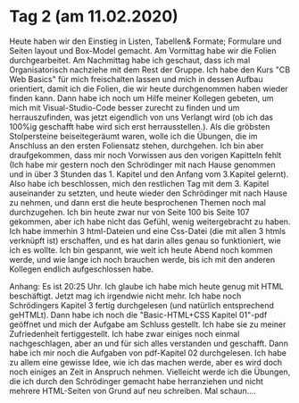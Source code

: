 # Tag 2 (am 11.02.2020)
Heute haben wir den Einstieg in Listen, Tabellen& Formate;
Formulare und Seiten layout und Box-Model gemacht.
Am Vormittag habe wir die Folien durchgearbeitet.
Am Nachmittag habe ich geschaut, dass ich mal Organisatorisch nachziehe
mit dem Rest der Gruppe. Ich habe den Kurs "CB Web Basics" für mich
freischalten lassen und mich in dessen Aufbau orientiert, damit ich die
Folien, die wir heute durchgenommen haben wieder finden kann.
Dann habe ich noch um Hilfe meiner Kollegen gebeten, um mich mit 
Visual-Studio-Code besser zurecht zu finden und um herrauszufinden,
was jetzt eigendlich von uns Verlangt wird (ob ich das 100%ig 
geschafft habe wird sich erst herrausstellen.).
Als die gröbsten Stolpersteine beiseitegeräumt waren, wolle ich die
Übungen, die im Anschluss an den ersten Foliensatz stehen, durchgehen.
Ich bin aber draufgekommen, dass mir noch Vorwissen aus den vorigen 
Kapitteln fehlt (Ich habe mir gestern noch den Schrödinger mit nach
Hause genommen und in über 3 Stunden das 1. Kapitel und den Anfang vom
3.Kapitel gelernt). 
Also habe ich beschlossen, mich den restlichen Tag mit dem 3. Kapitel
auseinander zu setzten, und heute wieder den Schrödinger mit nach 
Hause zu nehmen, und dann erst die heute besprochenen Themen noch mal 
durchzugehen. 
Ich bin heute zwar nur von Seite 100 bis Seite 107 gekommen, aber ich 
habe nicht das Gefühl, wenig weitergebracht zu haben. Ich habe immerhin
3 html-Dateien und eine Css-Datei (die mit allen 3 htmls verknüpft ist)
erschaffen, und es hat darin alles genau so funktioniert, wie ich es 
wollte. Ich bin gespannt, wie weit ich heute Abend noch kommen werde, und 
wie lange ich noch brauchen werde, bis ich mit den anderen Kollegen 
endlich aufgeschlossen habe. 

Anhang: Es ist 20:25 Uhr. Ich glaube ich habe mich heute genug mit HTML
beschäftigt. Jetzt mag ich irgendwie nicht mehr. Ich habe noch 
Schrödingers Kapitel 3 fertig durchgelesen (und natürlich entsprechend 
geHTMLt). Dann habe ich noch die "Basic-HTML+CSS Kapitel 01"-pdf 
geöffnet und mich der Aufgabe am Schluss gestellt. Ich habe sie zu meiner
Zufriedenheit fertiggestellt. Ich habe zwar einiges noch einmal 
nachgeschlagen, aber an und für sich alles verstanden und geschafft. 
Dann habe ich mir noch die Aufgaben von pdf-Kapitel 02 durchgelesen. Ich 
habe zu allem eine gewisse Idee, wie ich das machen werde, aber es wird 
doch noch einiges an Zeit in Anspruch nehmen. Vielleicht werde ich die
Übungen, die ich durch den Schrödinger gemacht habe herranziehen und 
nicht mehrere HTML-Seiten von Grund auf neu schreiben. Mal schaun....